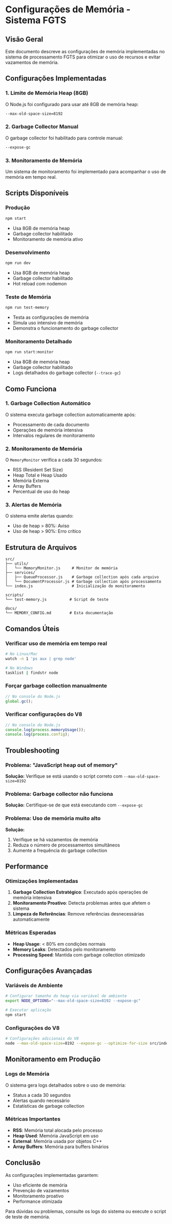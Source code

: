 # Configurações de Memória - Sistema FGTS

## Visão Geral

Este documento descreve as configurações de memória implementadas no sistema de processamento FGTS para otimizar o uso de recursos e evitar vazamentos de memória.

## Configurações Implementadas

### 1. Limite de Memória Heap (8GB)

O Node.js foi configurado para usar até 8GB de memória heap:

```bash
--max-old-space-size=8192
```

### 2. Garbage Collector Manual

O garbage collector foi habilitado para controle manual:

```bash
--expose-gc
```

### 3. Monitoramento de Memória

Um sistema de monitoramento foi implementado para acompanhar o uso de memória em tempo real.

## Scripts Disponíveis

### Produção
```bash
npm start
```
- Usa 8GB de memória heap
- Garbage collector habilitado
- Monitoramento de memória ativo

### Desenvolvimento
```bash
npm run dev
```
- Usa 8GB de memória heap
- Garbage collector habilitado
- Hot reload com nodemon

### Teste de Memória
```bash
npm run test-memory
```
- Testa as configurações de memória
- Simula uso intensivo de memória
- Demonstra o funcionamento do garbage collector

### Monitoramento Detalhado
```bash
npm run start:monitor
```
- Usa 8GB de memória heap
- Garbage collector habilitado
- Logs detalhados do garbage collector (`--trace-gc`)

## Como Funciona

### 1. Garbage Collection Automático

O sistema executa garbage collection automaticamente após:
- Processamento de cada documento
- Operações de memória intensiva
- Intervalos regulares de monitoramento

### 2. Monitoramento de Memória

O `MemoryMonitor` verifica a cada 30 segundos:
- RSS (Resident Set Size)
- Heap Total e Heap Usado
- Memória Externa
- Array Buffers
- Percentual de uso do heap

### 3. Alertas de Memória

O sistema emite alertas quando:
- Uso de heap > 80%: Aviso
- Uso de heap > 90%: Erro crítico

## Estrutura de Arquivos

```
src/
├── utils/
│   └── MemoryMonitor.js     # Monitor de memória
├── services/
│   ├── QueueProcessor.js    # Garbage collection após cada arquivo
│   └── DocumentProcessor.js # Garbage collection após processamento
└── index.js                 # Inicialização do monitoramento

scripts/
└── test-memory.js          # Script de teste

docs/
└── MEMORY_CONFIG.md        # Esta documentação
```

## Comandos Úteis

### Verificar uso de memória em tempo real
```bash
# No Linux/Mac
watch -n 1 'ps aux | grep node'

# No Windows
tasklist | findstr node
```

### Forçar garbage collection manualmente
```javascript
// No console do Node.js
global.gc();
```

### Verificar configurações do V8
```javascript
// No console do Node.js
console.log(process.memoryUsage());
console.log(process.config);
```

## Troubleshooting

### Problema: "JavaScript heap out of memory"
**Solução:** Verifique se está usando o script correto com `--max-old-space-size=8192`

### Problema: Garbage collector não funciona
**Solução:** Certifique-se de que está executando com `--expose-gc`

### Problema: Uso de memória muito alto
**Solução:** 
1. Verifique se há vazamentos de memória
2. Reduza o número de processamentos simultâneos
3. Aumente a frequência do garbage collection

## Performance

### Otimizações Implementadas

1. **Garbage Collection Estratégico**: Executado após operações de memória intensiva
2. **Monitoramento Proativo**: Detecta problemas antes que afetem o sistema
3. **Limpeza de Referências**: Remove referências desnecessárias automaticamente

### Métricas Esperadas

- **Heap Usage**: < 80% em condições normais
- **Memory Leaks**: Detectados pelo monitoramento
- **Processing Speed**: Mantida com garbage collection otimizado

## Configurações Avançadas

### Variáveis de Ambiente

```bash
# Configurar tamanho do heap via variável de ambiente
export NODE_OPTIONS="--max-old-space-size=8192 --expose-gc"

# Executar aplicação
npm start
```

### Configurações do V8

```bash
# Configurações adicionais do V8
node --max-old-space-size=8192 --expose-gc --optimize-for-size src/index.js
```

## Monitoramento em Produção

### Logs de Memória

O sistema gera logs detalhados sobre o uso de memória:
- Status a cada 30 segundos
- Alertas quando necessário
- Estatísticas de garbage collection

### Métricas Importantes

- **RSS**: Memória total alocada pelo processo
- **Heap Used**: Memória JavaScript em uso
- **External**: Memória usada por objetos C++
- **Array Buffers**: Memória para buffers binários

## Conclusão

As configurações implementadas garantem:
- Uso eficiente de memória
- Prevenção de vazamentos
- Monitoramento proativo
- Performance otimizada

Para dúvidas ou problemas, consulte os logs do sistema ou execute o script de teste de memória.
